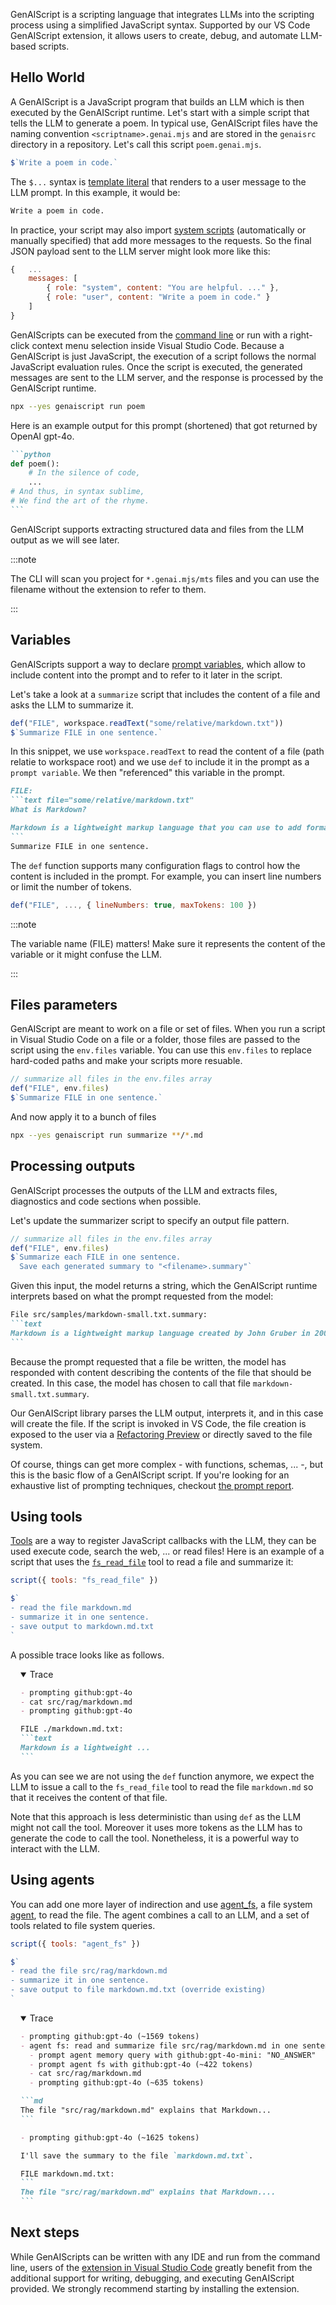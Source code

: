
GenAIScript is a scripting language that integrates LLMs into the scripting process using a simplified JavaScript syntax.
Supported by our VS Code GenAIScript extension, it allows users to create, debug, and automate LLM-based scripts.

## Hello World

A GenAIScript is a JavaScript program that builds an LLM which is then executed by the GenAIScript runtime.
Let's start with a simple script that tells the LLM to generate a poem. In typical use, GenAIScript files
have the naming convention `<scriptname>.genai.mjs` and are stored in the `genaisrc` directory
in a repository. Let's call this script `poem.genai.mjs`.

```js wrap title="poem.genai.mjs"
$`Write a poem in code.`
```

The `$...` syntax is [template literal](https://developer.mozilla.org/en-US/docs/Web/JavaScript/Reference/Template_literals)
that renders to a user message to the LLM prompt. In this example, it would be:

```txt
Write a poem in code.
```

In practice, your script may also import [system scripts](/genaiscript/reference/scripts/system) (automatically or manually specified) that add more messages to the requests.
So the final JSON payload sent to the LLM server might look more like this:

```js
{   ...
    messages: [
        { role: "system", content: "You are helpful. ..." },
        { role: "user", content: "Write a poem in code." }
    ]
}
```

GenAIScripts can be executed from the [command line](/genaiscript/reference/cli) or run with a right-click context
menu selection inside Visual Studio Code. Because a GenAIScript is just JavaScript, 
the execution of a script follows the normal JavaScript evaluation rules. 
Once the script is executed, the generated messages are sent to the LLM server, and the response is processed by the GenAIScript runtime.

```sh wrap
npx --yes genaiscript run poem
```

Here is an example output for this prompt (shortened) that got returned by OpenAI gpt-4o.

````markdown
```python
def poem():
    # In the silence of code,
    ...
# And thus, in syntax sublime,
# We find the art of the rhyme.
```
````

GenAIScript supports extracting structured data and files from the LLM output as we will see later.

:::note

The CLI will scan you project for `*.genai.mjs/mts` files and you can use the filename without the extension to refer to them.

:::

## Variables

GenAIScripts support a way to declare [prompt variables](/genaiscript/reference/scripts/context), which allow to include content into the prompt and to refer to it later in the script.

Let's take a look at a `summarize` script that includes the content of a file and asks the LLM to summarize it.

```js wrap title="summarize.genai.mjs"
def("FILE", workspace.readText("some/relative/markdown.txt"))
$`Summarize FILE in one sentence.`
```

In this snippet, we use `workspace.readText` to read the content of a file (path relatie to workspace root)
and we use `def` to include it in the prompt as a `prompt variable`. We then "referenced" this variable in the prompt.

````markdown wrap title="prompt"
FILE:
```text file="some/relative/markdown.txt"
What is Markdown?

Markdown is a lightweight markup language that you can use to add formatting elements to plaintext text documents. Created by John Gruber in 2004, Markdown is now one of the world’s most popular markup languages.
```
Summarize FILE in one sentence.
````

The `def` function supports many configuration flags to control how the content is included in the prompt. For example, you can insert line numbers or limit the number of tokens.

```js
def("FILE", ..., { lineNumbers: true, maxTokens: 100 })
```

:::note

The variable name (FILE) matters! Make sure it represents the content of the variable or it might confuse the LLM.

:::

## Files parameters

GenAIScript are meant to work on a file or set of files. When you run a script in Visual Studio Code on a file or a folder, those files are passed to the script using the `env.files` variable. You can use this `env.files` to replace hard-coded paths and make your scripts
more resuable.

```js wrap title="summarize.genai.mjs" "env.files"
// summarize all files in the env.files array
def("FILE", env.files)
$`Summarize FILE in one sentence.`
```

And now apply it to a bunch of files

```sh
npx --yes genaiscript run summarize **/*.md
```

## Processing outputs

GenAIScript processes the outputs of the LLM and extracts files, diagnostics and code sections when possible.

Let's update the summarizer script to specify an output file pattern.

```js wrap title="summarize.genai.mjs"
// summarize all files in the env.files array
def("FILE", env.files)
$`Summarize each FILE in one sentence.
  Save each generated summary to "<filename>.summary"`
```

Given this input, the model returns a string, which
the GenAIScript runtime interprets based on what the prompt requested from the model:

````markdown wrap
File src/samples/markdown-small.txt.summary:
```text
Markdown is a lightweight markup language created by John Gruber in 2004, known for adding formatting elements to plaintext text documents.
```
````

Because the prompt requested that a file be written,
the model has responded with content describing the contents of the file that should be created.
In this case, the model has chosen to call that file `markdown-small.txt.summary`.

Our GenAIScript library parses the LLM output, interprets it, and in this case will
create the file. If the script is invoked in VS Code, the
file creation is exposed to the user via a [Refactoring Preview](https://code.visualstudio.com/docs/editor/refactoring#_refactor-preview) or directly saved to the file system.

Of course, things can get more complex - with functions, schemas, ... -, but this is the basic flow of a GenAIScript script.
If you're looking for an exhaustive list of prompting techniques, checkout [the prompt report](https://learnprompting.org/).

## Using tools

[Tools](/genaiscript/reference/scripts/tools) are a way to register JavaScript callbacks with the LLM, they can be used
execute code, search the web, ... or read files!
Here is an example of a script that uses the [`fs_read_file`](/genaiscript/reference/scripts/system#systemfs_read_file) tool to read a file and summarize it:

```js wrap title="summarize.genai.mjs" 'tools: "fs_read_file"'
script({ tools: "fs_read_file" })

$`
- read the file markdown.md 
- summarize it in one sentence. 
- save output to markdown.md.txt
`
```

A possible trace looks like as follows. 

<details style="margin-left: 1rem;"  open>
<summary>Trace</summary>

`````markdown
- prompting github:gpt-4o
- cat src/rag/markdown.md
- prompting github:gpt-4o

FILE ./markdown.md.txt:
```text
Markdown is a lightweight ...
```
`````

</details>

As you can see we are not using the `def` function anymore, we expect the LLM to issue a call to the `fs_read_file` tool to read the file `markdown.md` so that it receives the content of that file.

Note that this approach is less deterministic than using `def` as the LLM might not call the tool. Moreover it uses more tokens as the LLM has to generate the code to call the tool. Nonetheless, it is a powerful way to interact with the LLM.

## Using agents

You can add one more layer of indirection and use [agent_fs](/genaiscript/reference/scripts/system#systemagent_fs), a file system [agent](/genaiscript/reference/scripts/agents), to read the file. The agent combines a call to an LLM, and a set of tools related to file system queries.

```js wrap title="summarize.genai.mjs" "agent_fs" 'tools: "agent_fs"'
script({ tools: "agent_fs" })

$`
- read the file src/rag/markdown.md 
- summarize it in one sentence. 
- save output to file markdown.md.txt (override existing)
`
```

<details style="margin-left: 1rem;"  open>
<summary>Trace</summary>

`````markdown
- prompting github:gpt-4o (~1569 tokens)
- agent fs: read and summarize file src/rag/markdown.md in one sentence 
  - prompt agent memory query with github:gpt-4o-mini: "NO_ANSWER"
  - prompt agent fs with github:gpt-4o (~422 tokens)
  - cat src/rag/markdown.md
  - prompting github:gpt-4o (~635 tokens)

```md
The file "src/rag/markdown.md" explains that Markdown...
```

- prompting github:gpt-4o (~1625 tokens)

I'll save the summary to the file `markdown.md.txt`.

FILE markdown.md.txt:
```
The file "src/rag/markdown.md" explains that Markdown....
```
`````
</details>

## Next steps

While GenAIScripts can be written with any IDE and run from the command line,
users of the [extension in Visual Studio Code](/genaiscript/getting-started/installation)
greatly benefit from the additional support for writing, debugging, and executing
GenAIScript provided. We strongly recommend starting by installing the extension.
